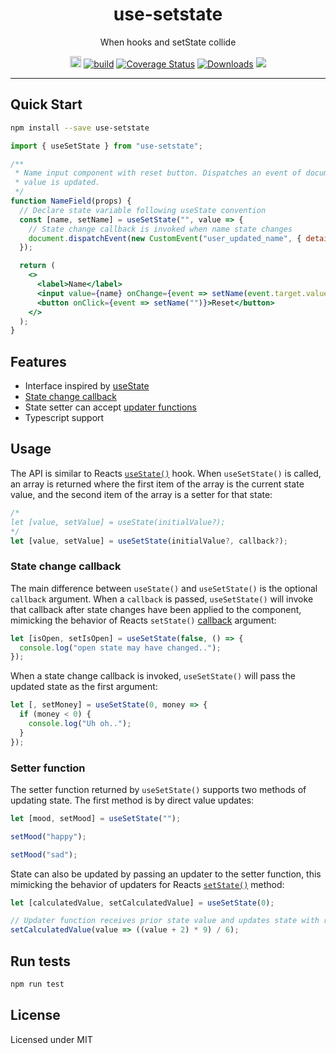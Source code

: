 <h1 align="center">use-setstate</h1>
<p align="center">When hooks and setState collide</p>

<p align="center">
  <a href="https://badge.fury.io/js/use-setstate"><img src="https://badge.fury.io/js/use-setstate.svg" alt="npm version" height="18"></a>
  <a href="https://travis-ci.org/dacre-denny/use-setstate"><img src="https://travis-ci.org/dacre-denny/use-setstate.svg?branch=master" alt="build"></a>
  <a href='https://coveralls.io/github/dacre-denny/use-setstate?branch=master'><img src='https://coveralls.io/repos/github/dacre-denny/use-setstate/badge.svg?branch=master' alt='Coverage Status' /></a>
  <a href="https://www.npmjs.com/package/use-setstate"><img src="https://img.shields.io/npm/dm/use-setstate" alt="Downloads"></a>
  <a href="https://www.codacy.com?utm_source=github.com&amp;utm_medium=referral&amp;utm_content=dacre-denny/use-setstate&amp;utm_campaign=Badge_Grade"><img src="https://api.codacy.com/project/badge/Grade/295187f20b074fd9b63040c3538e006a"/></a>
</p>

---

## Quick Start

```bash
npm install --save use-setstate
```

```jsx
import { useSetState } from "use-setstate";

/**
 * Name input component with reset button. Dispatches an event of document when name
 * value is updated.
 */
function NameField(props) {
  // Declare state variable following useState convention
  const [name, setName] = useSetState("", value => {
    // State change callback is invoked when name state changes
    document.dispatchEvent(new CustomEvent("user_updated_name", { details: { value } }));
  });

  return (
    <>
      <label>Name</label>
      <input value={name} onChange={event => setName(event.target.value)} />
      <button onClick={event => setName("")}>Reset</button>
    </>
  );
}
```

## Features

- Interface inspired by [useState](https://reactjs.org/docs/hooks-state.html)
- [State change callback](#State-change-callback)
- State setter can accept [updater functions](#Setter-function)
- Typescript support

## Usage

The API is similar to Reacts [`useState()`](https://reactjs.org/docs/hooks-state.html) hook. When `useSetState()` is called, an array is returned where the first item of the array is the current state value, and the second item of the array is a setter for that state:

```jsx
/*
let [value, setValue] = useState(initialValue?);
*/
let [value, setValue] = useSetState(initialValue?, callback?);
```

### State change callback

The main difference between `useState()` and `useSetState()` is the optional `callback` argument. When a `callback` is passed, `useSetState()` will invoke that callback after state changes have been applied to the component, mimicking the behavior of Reacts `setState()` [callback](https://reactjs.org/docs/react-component.html#setstate) argument:

```jsx
let [isOpen, setIsOpen] = useSetState(false, () => {
  console.log("open state may have changed..");
});
```

When a state change callback is invoked, `useSetState()` will pass the updated state as the first argument:

```jsx
let [, setMoney] = useSetState(0, money => {
  if (money < 0) {
    console.log("Uh oh..");
  }
});
```

### Setter function

The setter function returned by `useSetState()` supports two methods of updating state. The first method is by direct value updates:

```jsx
let [mood, setMood] = useSetState("");

setMood("happy");

setMood("sad");
```

State can also be updated by passing an updater to the setter function, this mimicking the behavior of updaters for Reacts [`setState()`](https://reactjs.org/docs/state-and-lifecycle.html#state-updates-may-be-asynchronous) method:

```jsx
let [calculatedValue, setCalculatedValue] = useSetState(0);

// Updater function receives prior state value and updates state with returned value
setCalculatedValue(value => ((value + 2) * 9) / 6);
```

## Run tests

```bash
npm run test
```

## License

Licensed under MIT
